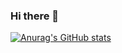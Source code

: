 ### Hi there 👋

[![Anurag's GitHub stats](https://github-readme-stats.vercel.app/api?username=terpal&theme=tokyonight&count_private=true&show_icons=true)](https://github.com/anuraghazra/github-readme-stats)
